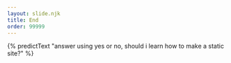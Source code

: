 ```yaml
---
layout: slide.njk
title: End
order: 99999
---
```


{% predictText "answer using yes or no, should i learn how to make a static site?" %}
